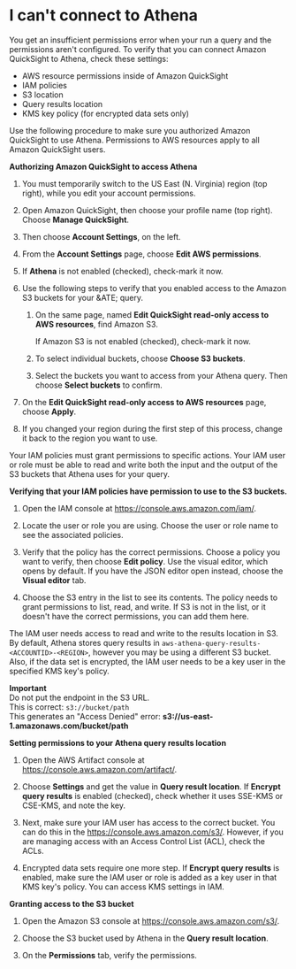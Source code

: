 # I can't connect to Athena<a name="troubleshoot-connect-athena"></a>

You get an insufficient permissions error when your run a query and the permissions aren't configured\. To verify that you can connect Amazon QuickSight to Athena, check these settings: 
+ AWS resource permissions inside of Amazon QuickSight
+ IAM policies
+ S3 location
+ Query results location
+ KMS key policy \(for encrypted data sets only\)

Use the following procedure to make sure you authorized Amazon QuickSight to use Athena\. Permissions to AWS resources apply to all Amazon QuickSight users\.

**Authorizing Amazon QuickSight to access Athena**

1. You must temporarily switch to the US East \(N\. Virginia\) region \(top right\), while you edit your account permissions\. 

1. Open Amazon QuickSight, then choose your profile name \(top right\)\. Choose **Manage QuickSight**\. 

1. Then choose **Account Settings**, on the left\. 

1. From the **Account Settings** page, choose **Edit AWS permissions**\. 

1. If **Athena** is not enabled \(checked\), check\-mark it now\. 

1. Use the following steps to verify that you enabled access to the Amazon S3 buckets for your &ATE; query\.

   1. On the same page, named **Edit QuickSight read\-only access to AWS resources**, find Amazon S3\. 

      If Amazon S3 is not enabled \(checked\), check\-mark it now\. 

   1. To select individual buckets, choose **Choose S3 buckets**\.

   1. Select the buckets you want to access from your Athena query\. Then choose **Select buckets** to confirm\.

1. On the **Edit QuickSight read\-only access to AWS resources** page, choose **Apply**\. 

1. If you changed your region during the first step of this process, change it back to the region you want to use\.

Your IAM policies must grant permissions to specific actions\. Your IAM user or role must be able to read and write both the input and the output of the S3 buckets that Athena uses for your query\.

**Verifying that your IAM policies have permission to use to the S3 buckets\.**

1. Open the IAM console at [https://console\.aws\.amazon\.com/iam/](https://console.aws.amazon.com/iam/)\.

1. Locate the user or role you are using\. Choose the user or role name to see the associated policies\.

1. Verify that the policy has the correct permissions\. Choose a policy you want to verify, then choose **Edit policy**\. Use the visual editor, which opens by default\. If you have the JSON editor open instead, choose the **Visual editor** tab\. 

1. Choose the S3 entry in the list to see its contents\. The policy needs to grant permissions to list, read, and write\. If S3 is not in the list, or it doesn't have the correct permissions, you can add them here\.

The IAM user needs access to read and write to the results location in S3\. By default, Athena stores query results in `aws-athena-query-results-<ACCOUNTID>-<REGION>`, however you may be using a different S3 bucket\. Also, if the data set is encrypted, the IAM user needs to be a key user in the specified KMS key's policy\.

**Important**  
Do not put the endpoint in the S3 URL\.   
This is correct: `s3://bucket/path`  
This generates an "Access Denied" error: **s3://us\-east\-1\.amazonaws\.com/bucket/path**

**Setting permissions to your Athena query results location**

1. Open the AWS Artifact console at [https://console\.aws\.amazon\.com/artifact/](https://console.aws.amazon.com/artifact/)\. 

1. Choose **Settings** and get the value in **Query result location**\. If **Encrypt query results** is enabled \(checked\), check whether it uses SSE\-KMS or CSE\-KMS, and note the key\. 

1. Next, make sure your IAM user has access to the correct bucket\. You can do this in the [https://console\.aws\.amazon\.com/s3/](https://console.aws.amazon.com/s3/)\. However, if you are managing access with an Access Control List \(ACL\), check the ACLs\. 

1. Encrypted data sets require one more step\. If **Encrypt query results** is enabled, make sure the IAM user or role is added as a key user in that KMS key's policy\. You can access KMS settings in IAM\.

**Granting access to the S3 bucket**

1. Open the Amazon S3 console at [https://console\.aws\.amazon\.com/s3/](https://console.aws.amazon.com/s3/)\.

1. Choose the S3 bucket used by Athena in the **Query result location**\. 

1. On the **Permissions** tab, verify the permissions\.